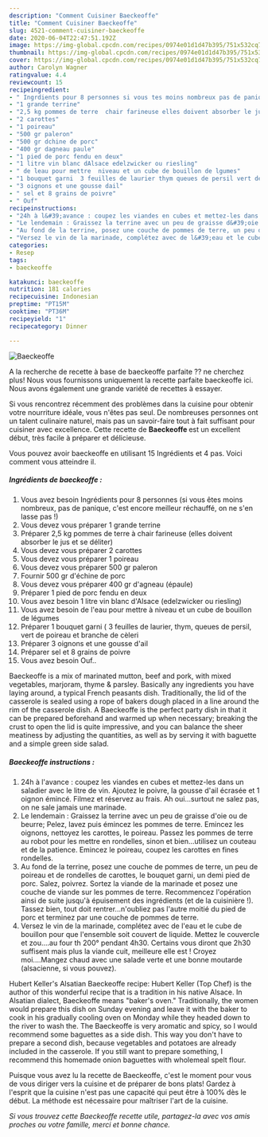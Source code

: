```yaml
---
description: "Comment Cuisiner Baeckeoffe"
title: "Comment Cuisiner Baeckeoffe"
slug: 4521-comment-cuisiner-baeckeoffe
date: 2020-06-04T22:47:51.192Z
image: https://img-global.cpcdn.com/recipes/0974e01d1d47b395/751x532cq70/baeckeoffe-photo-principale-de-la-recette.jpg
thumbnail: https://img-global.cpcdn.com/recipes/0974e01d1d47b395/751x532cq70/baeckeoffe-photo-principale-de-la-recette.jpg
cover: https://img-global.cpcdn.com/recipes/0974e01d1d47b395/751x532cq70/baeckeoffe-photo-principale-de-la-recette.jpg
author: Carolyn Wagner
ratingvalue: 4.4
reviewcount: 15
recipeingredient:
- " Ingrdients pour 8 personnes si vous tes moins nombreux pas de panique cest encore meilleur rchauff on ne sen lasse pas "
- "1 grande terrine"
- "2,5 kg pommes de terre  chair farineuse elles doivent absorber le jus et se dliter"
- "2 carottes"
- "1 poireau"
- "500 gr paleron"
- "500 gr dchine de porc"
- "400 gr dagneau paule"
- "1 pied de porc fendu en deux"
- "1 litre vin blanc dAlsace edelzwicker ou riesling"
- " de leau pour mettre  niveau et un cube de bouillon de lgumes"
- "1 bouquet garni  3 feuilles de laurier thym queues de persil vert de poireau et branche de cleri"
- "3 oignons et une gousse dail"
- " sel et 8 grains de poivre"
- " Ouf"
recipeinstructions:
- "24h à l&#39;avance : coupez les viandes en cubes et mettez-les dans un saladier avec le litre de vin. Ajoutez le poivre, la gousse d&#39;ail écrasée et 1 oignon émincé. Filmez et réservez au frais. Ah oui...surtout ne salez pas, on ne sale jamais une marinade."
- "Le lendemain : Graissez la terrine avec un peu de graisse d&#39;oie ou de beurre; Pelez, lavez puis émincez les pommes de terre. Emincez les oignons, nettoyez les carottes, le poireau. Passez les pommes de terre au robot pour les mettre en rondelles, sinon et bien...utilisez un couteau et de la patience. Emincez le poireau, coupez les carottes en fines rondelles."
- "Au fond de la terrine, posez une couche de pommes de terre, un peu de poireau et de rondelles de carottes, le bouquet garni, un demi pied de porc. Salez, poivrez. Sortez la viande de la marinade et posez une couche de viande sur les pommes de terre. Recommencez l&#39;opération ainsi de suite jusqu&#39;à épuisement des ingrédients (et de la cuisinière !). Tassez bien, tout doit rentrer...n&#39;oubliez pas l&#39;autre moitié du pied de porc et terminez par une couche de pommes de terre."
- "Versez le vin de la marinade, complétez avec de l&#39;eau et le cube de bouillon pour que l&#39;ensemble soit couvert de liquide. Mettez le couvercle et zou....au four th 200° pendant 4h30. Certains vous diront que 2h30 suffisent mais plus la viande cuit, meilleure elle est ! Croyez moi....Mangez chaud avec une salade verte et une bonne moutarde (alsacienne, si vous pouvez)."
categories:
- Resep
tags:
- baeckeoffe

katakunci: baeckeoffe 
nutrition: 181 calories
recipecuisine: Indonesian
preptime: "PT15M"
cooktime: "PT36M"
recipeyield: "1"
recipecategory: Dinner

---
```



![Baeckeoffe](https://img-global.cpcdn.com/recipes/0974e01d1d47b395/751x532cq70/baeckeoffe-photo-principale-de-la-recette.jpg)

A la recherche de recette à base de baeckeoffe parfaite ?? ne cherchez plus! Nous vous fournissons uniquement la recette parfaite baeckeoffe ici. Nous avons également une grande variété de recettes à essayer.

Si vous rencontrez récemment des problèmes dans la cuisine pour obtenir votre nourriture idéale, vous n'êtes pas seul. De nombreuses personnes ont un talent culinaire naturel, mais pas un savoir-faire tout à fait suffisant pour cuisiner avec excellence. Cette recette de <strong> Baeckeoffe </strong> est un excellent début, très facile à préparer et délicieuse.

<!--inarticleads1-->

Vous pouvez avoir baeckeoffe en utilisant 15 Ingrédients et 4 pas. Voici comment vous atteindre il.

##### Ingrédients de baeckeoffe :

1. Vous avez besoin  Ingrédients pour 8 personnes (si vous êtes moins nombreux, pas de panique, c&#39;est encore meilleur réchauffé, on ne s&#39;en lasse pas !)
1. Vous devez vous préparer 1 grande terrine
1. Préparer 2,5 kg pommes de terre à chair farineuse (elles doivent absorber le jus et se déliter)
1. Vous devez vous préparer 2 carottes
1. Vous devez vous préparer 1 poireau
1. Vous devez vous préparer 500 gr paleron
1. Fournir 500 gr d&#39;échine de porc
1. Vous devez vous préparer 400 gr d&#39;agneau (épaule)
1. Préparer 1 pied de porc fendu en deux
1. Vous avez besoin 1 litre vin blanc d&#39;Alsace (edelzwicker ou riesling)
1. Vous avez besoin  de l&#39;eau pour mettre à niveau et un cube de bouillon de légumes
1. Préparer 1 bouquet garni ( 3 feuilles de laurier, thym, queues de persil, vert de poireau et branche de cèleri
1. Préparer 3 oignons et une gousse d&#39;ail
1. Préparer  sel et 8 grains de poivre
1. Vous avez besoin  Ouf..


Baeckeoffe is a mix of marinated mutton, beef and pork, with mixed vegetables, marjoram, thyme &amp; parsley. Basically any ingredients you have laying around, a typical French peasants dish. Traditionally, the lid of the casserole is sealed using a rope of bakers dough placed in a line around the rim of the casserole dish. A Baeckeoffe is the perfect party dish in that it can be prepared beforehand and warmed up when necessary; breaking the crust to open the lid is quite impressive, and you can balance the sheer meatiness by adjusting the quantities, as well as by serving it with baguette and a simple green side salad. 

<!--inarticleads2-->

##### Baeckeoffe instructions :

1. 24h à l&#39;avance : coupez les viandes en cubes et mettez-les dans un saladier avec le litre de vin. Ajoutez le poivre, la gousse d&#39;ail écrasée et 1 oignon émincé. Filmez et réservez au frais. Ah oui...surtout ne salez pas, on ne sale jamais une marinade.
1. Le lendemain : Graissez la terrine avec un peu de graisse d&#39;oie ou de beurre; Pelez, lavez puis émincez les pommes de terre. Emincez les oignons, nettoyez les carottes, le poireau. Passez les pommes de terre au robot pour les mettre en rondelles, sinon et bien...utilisez un couteau et de la patience. Emincez le poireau, coupez les carottes en fines rondelles.
1. Au fond de la terrine, posez une couche de pommes de terre, un peu de poireau et de rondelles de carottes, le bouquet garni, un demi pied de porc. Salez, poivrez. Sortez la viande de la marinade et posez une couche de viande sur les pommes de terre. Recommencez l&#39;opération ainsi de suite jusqu&#39;à épuisement des ingrédients (et de la cuisinière !). Tassez bien, tout doit rentrer...n&#39;oubliez pas l&#39;autre moitié du pied de porc et terminez par une couche de pommes de terre.
1. Versez le vin de la marinade, complétez avec de l&#39;eau et le cube de bouillon pour que l&#39;ensemble soit couvert de liquide. Mettez le couvercle et zou....au four th 200° pendant 4h30. Certains vous diront que 2h30 suffisent mais plus la viande cuit, meilleure elle est ! Croyez moi....Mangez chaud avec une salade verte et une bonne moutarde (alsacienne, si vous pouvez).


Hubert Keller&#39;s Alsatian Baeckeoffe recipe: Hubert Keller (Top Chef) is the author of this wonderful recipe that is a tradition in his native Alsace. In Alsatian dialect, Baeckeoffe means &#34;baker&#39;s oven.&#34; Traditionally, the women would prepare this dish on Sunday evening and leave it with the baker to cook in his gradually cooling oven on Monday while they headed down to the river to wash the. The Baeckeoffe is very aromatic and spicy, so I would recommend some baguettes as a side dish. This way you don&#39;t have to prepare a second dish, because vegetables and potatoes are already included in the casserole. If you still want to prepare something, I recommend this homemade onion baguettes with wholemeal spelt flour. 

<!--inarticleads1-->

<p>
Puisque vous avez lu la recette de Baeckeoffe, c'est le moment pour vous de vous diriger vers la cuisine et de préparer de bons plats! Gardez à l'esprit que la cuisine n'est pas une capacité qui peut être à 100% dès le début. La méthode est nécessaire pour maîtriser l'art de la cuisine.
</p>

<p>
<i>Si vous trouvez cette Baeckeoffe recette utile, partagez-la avec vos amis proches ou votre famille, merci et bonne chance.</i>
</p>
